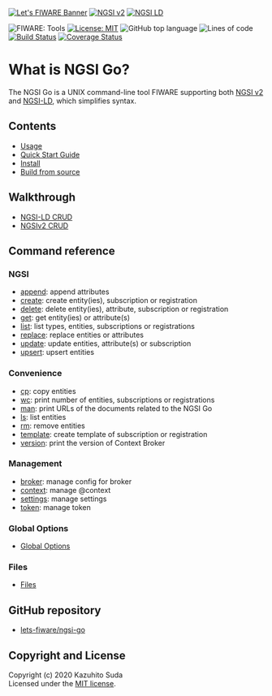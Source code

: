 [![Let's FIWARE Banner](https://raw.githubusercontent.com/lets-fiware/ngsi-go/gh-pages/img/lets-fiware-logo-non-free.png)](https://www.letsfiware.jp/)
[![NGSI v2](https://img.shields.io/badge/NGSI-v2-5dc0cf.svg)](https://fiware-ges.github.io/orion/api/v2/stable/)
[![NGSI LD](https://img.shields.io/badge/NGSI-LD-d6604d.svg)](https://www.etsi.org/deliver/etsi_gs/CIM/001_099/009/01.03.01_60/gs_cim009v010301p.pdf)

![FIWARE: Tools](https://nexus.lab.fiware.org/repository/raw/public/badges/chapters/deployment-tools.svg)
[![License: MIT](https://img.shields.io/github/license/lets-fiware/ngsi-go.svg)](https://opensource.org/licenses/MIT)
![GitHub top language](https://img.shields.io/github/languages/top/lets-fiware/ngsi-go)
![Lines of code](https://img.shields.io/tokei/lines/github/lets-fiware/ngsi-go)
[![Build Status](https://travis-ci.com/lets-fiware/ngsi-go.svg?branch=main)](https://travis-ci.com/lets-fiware/ngsi-go)
[![Coverage Status](https://coveralls.io/repos/github/lets-fiware/ngsi-go/badge.svg?branch=main)](https://coveralls.io/github/lets-fiware/ngsi-go?branch=main)

# What is NGSI Go?

The NGSI Go is a UNIX command-line tool FIWARE supporting both [NGSI v2](https://fiware-ges.github.io/orion/api/v2/stable/) and [NGSI-LD](https://www.etsi.org/deliver/etsi_gs/CIM/001_099/009/01.03.01_60/gs_cim009v010301p.pdf), which simplifies syntax.

## Contents

-   [Usage](usage.md)
-   [Quick Start Guide](quick_start_guide.md)
-   [Install](install.md)
-   [Build from source](build_source.md)

## Walkthrough

-   [NGSI-LD CRUD](walkthrough/ngsi-ld-crud.md)
-   [NGSIv2 CRUD](walkthrough/ngsi-v2-crud.md)

## Command reference

### NGSI

-   [append](ngsi/append.md): append attributes
-   [create](ngsi/create.md): create entity(ies), subscription or registration
-   [delete](ngsi/delete.md): delete entity(ies), attribute, subscription or registration
-   [get](ngsi/get.md): get entity(ies) or attribute(s)
-   [list](ngsi/list.md): list types, entities, subscriptions or registrations
-   [replace](ngsi/replace.md): replace entities or attributes
-   [update](ngsi/update.md): update entities, attribute(s) or subscription
-   [upsert](ngsi/upsert.md): upsert entities

### Convenience

-   [cp](convenience/cp.md): copy entities
-   [wc](convenience/wc.md): print number of entities, subscriptions or registrations
-   [man](convenience/man.md): print  URLs of the documents related to the NGSI Go
-   [ls](convenience/ls.md): list entities
-   [rm](convenience/rm.md): remove entities
-   [template](convenience/template.md): create template of subscription or registration
-   [version](convenience/version.md): print the version of Context Broker

### Management

-    [broker](management/broker.md): manage config for broker
-    [context](management/context.md): manage @context
-    [settings](management/settings.md):  manage settings
-    [token](management/token.md): manage token

### Global Options

-   [Global Options](global.md)

### Files

-   [Files](files.md)

## GitHub repository

-    [lets-fiware/ngsi-go](https://github.com/lets-fiware/ngsi-go/)

## Copyright and License

Copyright (c) 2020 Kazuhito Suda<br>
Licensed under the [MIT license](https://raw.githubusercontent.com/lets-fiware/ngsi-go/main/LICENSE).
